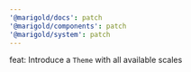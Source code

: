 ```yaml
---
'@marigold/docs': patch
'@marigold/components': patch
'@marigold/system': patch
---
```


feat: Introduce a `Theme` with all available scales
